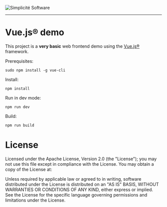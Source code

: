 ![Simplicit&eacute; Software](https://www.simplicite.io/resources/logos/logo250.png)
* * *

Vue.js&reg; demo
================

This project is a **very basic** web frontend demo using the [Vue.js&reg;](https://vuejs.org) framework.

Prerequisites:

	sudo npm install -g vue-cli

Install:

	npm install

Run in dev mode:

	npm run dev

Build:

	npm run build

License
=======

Licensed under the Apache License, Version 2.0 (the "License");
you may not use this file except in compliance with the License.
You may obtain a copy of the License at:

[](http://www.apache.org/licenses/LICENSE-2.0)

Unless required by applicable law or agreed to in writing, software
distributed under the License is distributed on an "AS IS" BASIS,
WITHOUT WARRANTIES OR CONDITIONS OF ANY KIND, either express or implied.
See the License for the specific language governing permissions and
limitations under the License.
